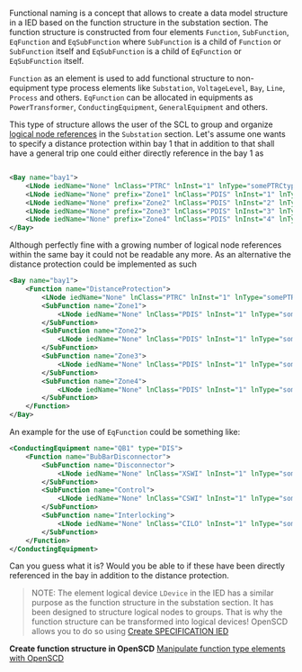 Functional naming is a concept that allows to create a data model structure in a IED based on the function structure in the substation section. The function structure is constructed from four elements `Function`, `SubFunction`, `EqFunction` and `EqSubFunction` where `SubFunction` is a child of `Function` or `SubFunction` itself and `EqSubFunction` is a child of `EqFunction` or `EqSubFunction` itself.

`Function` as an element is used to add functional structure to non-equipment type process elements like `Substation`, `VoltageLevel`, `Bay`, `Line`, `Process` and others. `EqFunction` can be allocated in equipments as `PowerTransformer`, `ConductingEquipment`, `GeneralEquipment` and others.

This type of structure allows the user of the SCL to group and organize [logical node references]() in the `Substation` section. Let's assume one wants to specify a distance protection within bay 1 that in addition to that shall have a general trip one could either directly reference in the bay 1 as

```xml

<Bay name="bay1">
    <LNode iedName="None" lnClass="PTRC" lnInst="1" lnType="somePTRCtype"/>
    <LNode iedName="None" prefix="Zone1" lnClass="PDIS" lnInst="1" lnType="somePDIStype"/>
    <LNode iedName="None" prefix="Zone2" lnClass="PDIS" lnInst="2" lnType="somePDIStype"/>
    <LNode iedName="None" prefix="Zone3" lnClass="PDIS" lnInst="3" lnType="somePDIStype"/>
    <LNode iedName="None" prefix="Zone4" lnClass="PDIS" lnInst="4" lnType="somePDIStype"/>
</Bay>

```

Although perfectly fine with a growing number of logical node references within the same bay it could not be readable any more. As an alternative the distance protection could be implemented as such

```xml
<Bay name="bay1">
    <Function name="DistanceProtection">
        <LNode iedName="None" lnClass="PTRC" lnInst="1" lnType="somePTRCtype"/>
        <SubFunction name="Zone1">
            <LNode iedName="None" lnClass="PDIS" lnInst="1" lnType="somePDIStype"/>
        </SubFunction>
        <SubFunction name="Zone2">
            <LNode iedName="None" lnClass="PDIS" lnInst="1" lnType="somePDIStype"/>
        </SubFunction>
        <SubFunction name="Zone3">
            <LNode iedName="None" lnClass="PDIS" lnInst="1" lnType="somePDIStype"/>
        </SubFunction>
        <SubFunction name="Zone4">
            <LNode iedName="None" lnClass="PDIS" lnInst="1" lnType="somePDIStype"/>
        </SubFunction>
    </Function>
</Bay>

```

An example for the use of `EqFunction` could be something like:

```xml
<ConductingEquipment name="QB1" type="DIS">
    <Function name="BubBarDisconnector">
        <SubFunction name="Disconnector">
            <LNode iedName="None" lnClass="XSWI" lnInst="1" lnType="someXSWItype"/>
        </SubFunction>
        <SubFunction name="Control">
            <LNode iedName="None" lnClass="CSWI" lnInst="1" lnType="someCSWItype"/>
        </SubFunction>
        <SubFunction name="Interlocking">
            <LNode iedName="None" lnClass="CILO" lnInst="1" lnType="someCILOtype"/>
        </SubFunction>
    </Function>
</ConductingEquipment>

```

Can you guess what it is? Would you be able to if these have been directly referenced in the bay in addition to the distance protection.

> NOTE: The element logical device `LDevice` in the IED has a similar purpose as the function structure in the substation section. It has been designed to structure logical nodes to groups. That is why the function structure can be transformed into logical devices! OpenSCD allows you to do so using [Create SPECIFICATION IED]()

**Create function structure in OpenSCD**
[Manipulate function type elements with OpenSCD](https://github.com/openscd/open-scd/wiki/Function)
